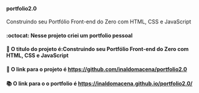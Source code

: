 #### portfolio2.0

Construindo seu Portfólio Front-end do Zero com HTML, CSS e JavaScript

#### :octocat:    Nesse projeto criei um portfolio pessoal <br>
#### :blue_book: O titulo do projeto é:Construindo seu Portfólio Front-end do Zero com HTML, CSS e JavaScript   <br>
#### :pushpin:    O link para o projeto é  https://github.com/inaldomacena/portfolio2.0 <br>
#### :books:      O link para o o portfolio é  https://inaldomacena.github.io/portfolio2.0/
 
